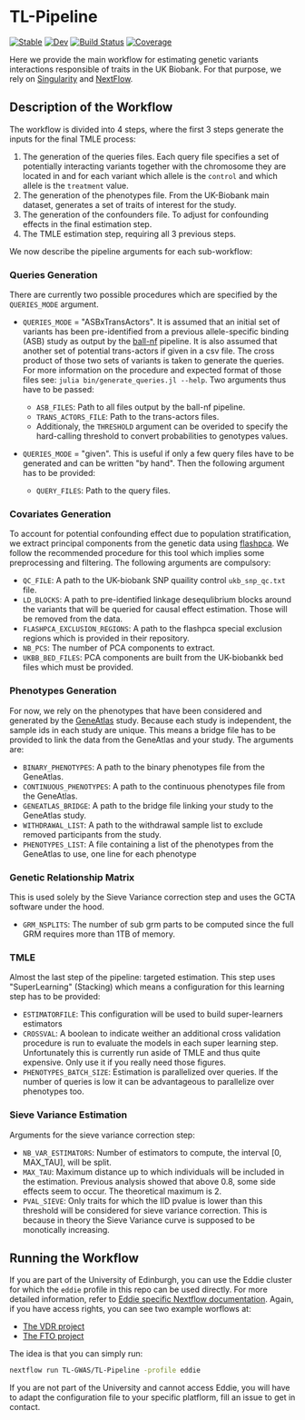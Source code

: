 # TL-Pipeline

[![Stable](https://img.shields.io/badge/docs-stable-blue.svg)](https://olivierlabayle.github.io/UKBBEpistasisPipeline.jl/stable)
[![Dev](https://img.shields.io/badge/docs-dev-blue.svg)](https://olivierlabayle.github.io/UKBBEpistasisPipeline.jl/dev)
[![Build Status](https://github.com/olivierlabayle/UKBBEpistasisPipeline.jl/workflows/CI/badge.svg)](https://github.com/olivierlabayle/UKBBEpistasisPipeline.jl/actions)
[![Coverage](https://codecov.io/gh/olivierlabayle/UKBBEpistasisPipeline.jl/branch/master/graph/badge.svg)](https://codecov.io/gh/olivierlabayle/UKBBEpistasisPipeline.jl)

Here we provide the main workflow for estimating genetic variants interactions responsible of traits in the UK Biobank. For that purpose, we rely on [Singularity](https://sylabs.io/guides/3.0/user-guide/quick_start.html) and [NextFlow](https://www.nextflow.io/).

## Description of the Workflow

The workflow is divided into 4 steps, where the first 3 steps generate the inputs for the final TMLE process: 
1. The generation of the queries files. Each query file specifies a set of potentially interacting variants together with the chromosome they are located in and for each variant which allele is the `control` and which allele is the `treatment` value.
2. The generation of the phenotypes file. From the UK-Biobank main dataset, generates a set of traits of interest for the study.
3. The generation of the confounders file. To adjust for confounding effects in the final estimation step.
4. The TMLE estimation step, requiring all 3 previous steps.

We now describe the pipeline arguments for each sub-workflow:

### Queries Generation

There are currently two possible procedures which are specified by the `QUERIES_MODE` argument.
- `QUERIES_MODE` = "ASBxTransActors". It is assumed that an initial set of variants has been pre-identified from a previous allele-specific binding (ASB) study as output by the [ball-nf](https://git.ecdf.ed.ac.uk/oalmelid/baal-nf) pipeline. It is also assumed that another set of potential trans-actors if given in a csv file. The cross product of those two sets of variants is taken to generate the queries. For more information on the procedure and expected format of those files see: `julia bin/generate_queries.jl --help`. Two arguments thus have to be passed:
    - `ASB_FILES`: Path to all files output by the ball-nf pipeline.
    - `TRANS_ACTORS_FILE`: Path to the trans-actors files.
    - Additionaly, the `THRESHOLD` argument can be overided to specify the hard-calling threshold to convert probabilities to genotypes values.

- `QUERIES_MODE` = "given". This is useful if only a few query files have to be generated and can be written "by hand". Then the following argument has to be provided:
    - `QUERY_FILES`: Path to the query files.

### Covariates Generation

To account for potential confounding effect due to population stratification, we extract principal components from the genetic data using [flashpca](https://github.com/gabraham/flashpca). We follow the recommended procedure for this tool which implies some preprocessing and filtering. The following arguments are compulsory:
- `QC_FILE`: A path to the UK-biobank SNP quaility control `ukb_snp_qc.txt` file.
- `LD_BLOCKS`: A path to pre-identified linkage desequlibrium blocks around the variants that will be queried for causal effect estimation. Those will be removed from the data.
- `FLASHPCA_EXCLUSION_REGIONS`: A path to the flashpca special exclusion regions which is provided in their repository.
- `NB_PCS`: The number of PCA components to extract.
- `UKBB_BED_FILES`: PCA components are built from the UK-biobankk bed files which must be provided.

### Phenotypes Generation

For now, we rely on the phenotypes that have been considered and generated by the [GeneAtlas](http://geneatlas.roslin.ed.ac.uk/) study. Because each study is independent, the sample ids in each study are unique. This means a bridge file has to be provided to link the data from the GeneAtlas and your study. The arguments are:
- `BINARY_PHENOTYPES`: A path to the binary phenotypes file from the GeneAtlas.
- `CONTINUOUS_PHENOTYPES`: A path to the continuous phenotypes file from the GeneAtlas.
- `GENEATLAS_BRIDGE`: A path to the bridge file linking your study to the GeneAtlas study.
- `WITHDRAWAL_LIST`: A path to the withdrawal sample list to exclude removed participants from the study.
- `PHENOTYPES_LIST`: A file containing a list of the phenotypes from the GeneAtlas to use, one line for each phenotype

### Genetic Relationship Matrix

This is used solely by the Sieve Variance correction step and uses the GCTA software under the hood.

- `GRM_NSPLITS`: The number of sub grm parts to be computed since the full GRM requires more than 1TB of memory.
### TMLE

Almost the last step of the pipeline: targeted estimation. This step uses "SuperLearning" (Stacking) which means a configuration for this learning step has to be provided:

- `ESTIMATORFILE`: This configuration will be used to build super-learners estimators
- `CROSSVAL`: A boolean to indicate weither an additional cross validation procedure is run to evaluate the models in each super learning step. Unfortunately this is currently run aside of TMLE and thus quite expensive. Only use it if you really need those figures.
- `PHENOTYPES_BATCH_SIZE`: Estimation is parallelized over queries. If the number of queries is low it can be advantageous to parallelize over phenotypes too.


### Sieve Variance Estimation

Arguments for the sieve variance correction step:

- `NB_VAR_ESTIMATORS`: Number of estimators to compute, the interval [0, MAX_TAU], will be split.
- `MAX_TAU`: Maximum distance up to which individuals will be included in the estimation. Previous analysis showed that above 0.8, some side effects seem to occur. The theoretical maximum is 2.
- `PVAL_SIEVE`: Only traits for which the IID pvalue is lower than this threshold will be considered 
for sieve variance correction. This is because in theory the Sieve Variance curve is supposed to be monotically increasing.

## Running the Workflow

If you are part of the University of Edinburgh, you can use the Eddie cluster for which the `eddie` profile in this repo can be used directly. For more detailed information, refer to [Eddie specific Nextflow documentation](https://www.wiki.ed.ac.uk/display/ResearchServices/Bioinformatics). Again, if you have access rights, you can see two example worflows at:
-   [The VDR project](https://git.ecdf.ed.ac.uk/tfomics/vdr)
-   [The FTO project](https://git.ecdf.ed.ac.uk/tfomics/uk-biobank/tmle-rs1421085)

The idea is that you can simply run:

```bash
nextflow run TL-GWAS/TL-Pipeline -profile eddie
```

If you are not part of the University and cannot access Eddie, you will have to adapt the configuration file to your specific platflorm, fill an issue to get in contact.
